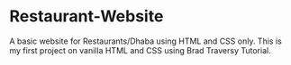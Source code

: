 # Restaurant-Website
A basic website for Restaurants/Dhaba using HTML and CSS only. 
This is my first project on vanilla HTML and CSS using Brad Traversy Tutorial.
